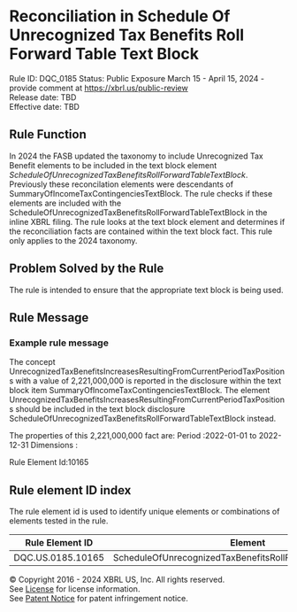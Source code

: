 # Reconciliation in Schedule Of Unrecognized Tax Benefits Roll Forward Table Text Block
Rule ID: DQC_0185 
Status: Public Exposure March 15 - April 15, 2024 - provide comment at https://xbrl.us/public-review  
Release date: TBD  
Effective date: TBD  
  
## Rule Function
In 2024 the FASB updated the taxonomy to include Unrecognized Tax Benefit elements to be included in the text block element *ScheduleOfUnrecognizedTaxBenefitsRollForwardTableTextBlock*. Previously these reconcilation elements were descendants of SummaryOfIncomeTaxContingenciesTextBlock. The rule checks if these elements are included with the ScheduleOfUnrecognizedTaxBenefitsRollForwardTableTextBlock in the inline XBRL filing.  The rule looks at the text block element and determines if the reconciliation facts are contained within the text block fact. This rule only applies to the 2024 taxonomy.

## Problem Solved by the Rule
The rule is intended to ensure that the appropriate text block is being used.

## Rule Message
### Example rule message

The concept UnrecognizedTaxBenefitsIncreasesResultingFromCurrentPeriodTaxPositions with a value of 2,221,000,000 is reported in the disclosure within the text block item  SummaryOfIncomeTaxContingenciesTextBlock. The element UnrecognizedTaxBenefitsIncreasesResultingFromCurrentPeriodTaxPositions should be included in the text block disclosure ScheduleOfUnrecognizedTaxBenefitsRollForwardTableTextBlock instead.

The properties of this 2,221,000,000 fact are:
Period :2022-01-01 to 2022-12-31
Dimensions : 

Rule Element Id:10165


## Rule element ID index  
The rule element id is used to identify unique elements or combinations of elements tested in the rule.

|Rule Element ID|Element|
|--- |--- |
| DQC.US.0185.10165 |ScheduleOfUnrecognizedTaxBenefitsRollForwardTableTextBlock|


© Copyright 2016 - 2024 XBRL US, Inc. All rights reserved.   
See [License](https://xbrl.us/dqc-license) for license information.  
See [Patent Notice](https://xbrl.us/dqc-patent) for patent infringement notice.  
